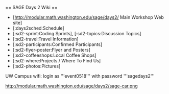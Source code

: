 == SAGE Days 2 Wiki ==
 * [http://modular.math.washington.edu/sage/days2/ Main Workshop Web site]
 * [:days2sched:Schedule]
 * [:sd2-sprint:Coding Sprints], [:sd2-topics:Discussion Topics]
 * [:sd2-travel:Travel Information]
 * [:sd2-participants:Confirmed Participants]
 * [:sd2-flyer-poster:Flyer and Posters]
 * [:sd2-coffeeshops:Local Coffee Shops]
 * [:sd2-where:Projects / Where To Find Us]
 * [:sd2-photos:Pictures]

UW Campus wifi: login as '''event0518''' with password '''sagedays2'''

http://modular.math.washington.edu/sage/days2/sage-car.png
